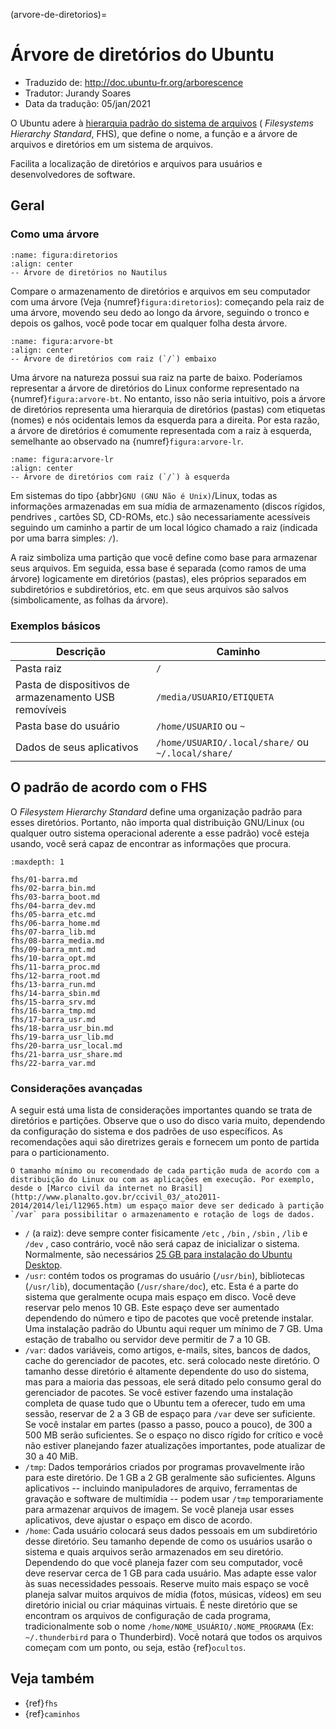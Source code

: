 (arvore-de-diretorios)=

# Árvore de diretórios do Ubuntu

- Traduzido de: <http://doc.ubuntu-fr.org/arborescence>
- Tradutor: Jurandy Soares
- Data da tradução: 05/jan/2021

O Ubuntu adere à [hierarquia padrão do sistema de arquivos](http://www.pathname.com/fhs/) ( *Filesystems Hierarchy Standard*, FHS), que define o nome, a função e a árvore de arquivos e diretórios em um sistema de arquivos.

Facilita a localização de diretórios e arquivos para usuários e desenvolvedores de software.


## Geral

### Como uma árvore

```{figure} imagens/arborescence-nautilus.png
:name: figura:diretorios
:align: center
-- Árvore de diretórios no Nautilus
```

Compare o armazenamento de diretórios e arquivos em seu computador com uma árvore (Veja {numref}`figura:diretorios`): começando pela raiz de uma árvore, movendo seu dedo ao longo da árvore, seguindo o tronco e depois os galhos, você pode tocar em qualquer folha desta árvore.

```{figure} imagens/arv-dir-bottomtop.png
:name: figura:arvore-bt
:align: center
-- Árvore de diretórios com raiz (`/`) embaixo
```

Uma árvore na natureza possui sua raiz na parte de baixo. Poderíamos representar a árvore de diretórios do Linux conforme representado na {numref}`figura:arvore-bt`. No entanto, isso não seria intuitivo, pois a árvore de diretórios representa uma hierarquia de diretórios (pastas) com etiquetas (nomes) e nós ocidentais lemos da esquerda para a direita. Por esta razão, a árvore de diretórios é comumente representada com a raiz à esquerda, semelhante ao observado na {numref}`figura:arvore-lr`.

```{figure} imagens/arv-dir-leftright.png
:name: figura:arvore-lr
:align: center
-- Árvore de diretórios com raiz (`/`) à esquerda
```

Em sistemas do tipo {abbr}`GNU (GNU Não é Unix)`/Linux, todas as informações armazenadas em sua mídia de armazenamento (discos rígidos, pendrives , cartões SD, CD-ROMs, etc.) são necessariamente acessíveis seguindo um caminho a partir de um local lógico chamado a raiz (indicada por uma barra simples: `/`).

A raiz simboliza uma partição que você define como base para armazenar seus arquivos. Em seguida, essa base é separada (como ramos de uma árvore) logicamente em diretórios (pastas), eles próprios separados em subdiretórios e subdiretórios, etc. em que seus arquivos são salvos (simbolicamente, as folhas da árvore).

### Exemplos básicos

| Descrição                                             | Caminho                                            |
| ----------------------------------------------------- | -------------------------------------------------- |
| Pasta raiz                                            | `/`                                                |
| Pasta de dispositivos de armazenamento USB removíveis | `/media/USUARIO/ETIQUETA`                          |
| Pasta base do usuário                                 | `/home/USUARIO` ou `~`                             |
| Dados de seus aplicativos                             | `/home/USUARIO/.local/share/` ou `~/.local/share/` |

## O padrão de acordo com o FHS

O *Filesystem Hierarchy Standard* define uma organização padrão para esses diretórios. Portanto, não importa qual distribuição GNU/Linux (ou qualquer outro sistema operacional aderente a esse padrão) você esteja usando, você será capaz de encontrar as informações que procura.

```{toctree}
:maxdepth: 1

fhs/01-barra.md
fhs/02-barra_bin.md
fhs/03-barra_boot.md
fhs/04-barra_dev.md
fhs/05-barra_etc.md
fhs/06-barra_home.md
fhs/07-barra_lib.md
fhs/08-barra_media.md
fhs/09-barra_mnt.md
fhs/10-barra_opt.md
fhs/11-barra_proc.md
fhs/12-barra_root.md
fhs/13-barra_run.md
fhs/14-barra_sbin.md
fhs/15-barra_srv.md
fhs/16-barra_tmp.md
fhs/17-barra_usr.md
fhs/18-barra_usr_bin.md
fhs/19-barra_usr_lib.md
fhs/20-barra_usr_local.md
fhs/21-barra_usr_share.md
fhs/22-barra_var.md
```

### Considerações avançadas

A seguir está uma lista de considerações importantes quando se trata de diretórios e partições. Observe que o uso do disco varia muito, dependendo da configuração do sistema e dos padrões de uso específicos. As recomendações aqui são diretrizes gerais e fornecem um ponto de partida para o particionamento.

```{warning}
O tamanho mínimo ou recomendado de cada partição muda de acordo com a distribuição do Linux ou com as aplicações em execução. Por exemplo, desde o [Marco civil da internet no Brasil](http://www.planalto.gov.br/ccivil_03/_ato2011-2014/2014/lei/l12965.htm) um espaço maior deve ser dedicado à partição `/var` para possibilitar o armazenamento e rotação de logs de dados.
```

- `/` (a raiz): deve sempre conter fisicamente `/etc` , `/bin` , `/sbin` , `/lib` e `/dev` , caso contrário, você não será capaz de inicializar o sistema. Normalmente, são necessários [25 GB para instalação do Ubuntu Desktop](https://help.ubuntu.com/community/Installation/SystemRequirements).
- `/usr`: contém todos os programas do usuário (`/usr/bin`), bibliotecas (`/usr/lib`), documentação (`/usr/share/doc`), etc. Esta é a parte do sistema que geralmente ocupa mais espaço em disco. Você deve reservar pelo menos 10 GB. Este espaço deve ser aumentado dependendo do número e tipo de pacotes que você pretende instalar. Uma instalação padrão do Ubuntu aqui requer um mínimo de 7 GB. Uma estação de trabalho ou servidor deve permitir de 7 a 10 GB.
- `/var`: dados variáveis, como artigos, e-mails, sites, bancos de dados, cache do gerenciador de pacotes, etc. será colocado neste diretório. O tamanho desse diretório é altamente dependente do uso do sistema, mas para a maioria das pessoas, ele será ditado pelo consumo geral do gerenciador de pacotes. Se você estiver fazendo uma instalação completa de quase tudo que o Ubuntu tem a oferecer, tudo em uma sessão, reservar de 2 a 3 GB de espaço para `/var` deve ser suficiente. Se você instalar em partes (passo a passo, pouco a pouco), de 300 a 500 MB serão suficientes. Se o espaço no disco rígido for crítico e você não estiver planejando fazer atualizações importantes, pode atualizar de 30 a 40 MiB.
- `/tmp`: Dados temporários criados por programas provavelmente irão para este diretório. De 1 GB a 2 GB geralmente são suficientes. Alguns aplicativos -- incluindo manipuladores de arquivo, ferramentas de gravação e software de multimídia -- podem usar `/tmp` temporariamente para armazenar arquivos de imagem. Se você planeja usar esses aplicativos, deve ajustar o espaço em disco de acordo.
- `/home`: Cada usuário colocará seus dados pessoais em um subdiretório desse diretório. Seu tamanho depende de como os usuários usarão o sistema e quais arquivos serão armazenados em seu diretório. Dependendo do que você planeja fazer com seu computador, você deve reservar cerca de 1 GB para cada usuário. Mas adapte esse valor às suas necessidades pessoais. Reserve muito mais espaço se você planeja salvar muitos arquivos de mídia (fotos, músicas, vídeos) em seu diretório inicial ou criar máquinas virtuais. É neste diretório que se encontram os arquivos de configuração de cada programa, tradicionalmente sob o nome `/home/NOME_USUÁRIO/.NOME_PROGRAMA` (Ex: `~/.thunderbird` para o Thunderbird). Você notará que todos os arquivos começam com um ponto, ou seja, estão {ref}`ocultos`.

## Veja também

- {ref}`fhs`
- {ref}`caminhos`























